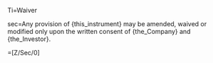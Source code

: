 Ti=Waiver

sec=Any provision of {this_instrument} may be amended, waived or modified only upon the written consent of {the_Company} and {the_Investor}.

=[Z/Sec/0]